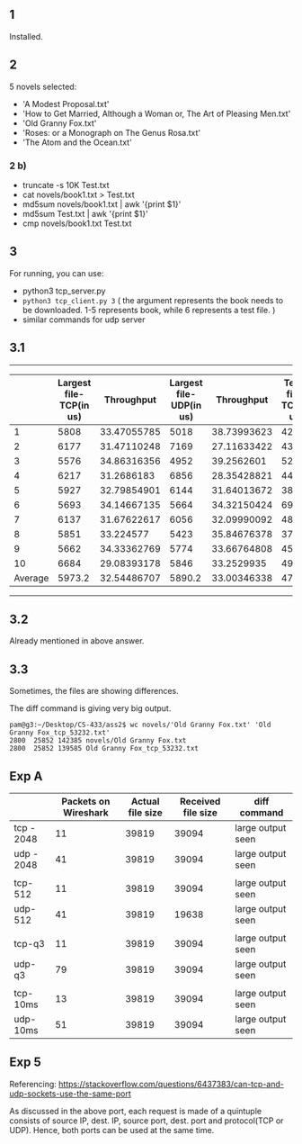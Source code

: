 ## 1

Installed.

## 2

5 novels selected:

- 'A Modest Proposal.txt'
- 'How to Get Married, Although a Woman or, The Art of Pleasing Men.txt'
- 'Old Granny Fox.txt'
- 'Roses: or a Monograph on The Genus Rosa.txt'
- 'The Atom and the Ocean.txt'

### 2 b)

- truncate -s 10K Test.txt
- cat novels/book1.txt > Test.txt
- md5sum novels/book1.txt | awk '{print $1}'
- md5sum Test.txt | awk '{print $1}'
- cmp novels/book1.txt Test.txt

## 3

For running, you can use:

- python3 tcp_server.py
- `python3 tcp_client.py 3` ( the argument represents the book needs to be downloaded. 1-5 represents book, while 6 represents a test file. )
- similar commands for udp server

## 3.1

---

|         | Largest file-TCP(in us) | Throughput  | Largest file-UDP(in us) | Throughput  | Test-file-TCP(in us) | Throughput  | Test-file-UDP(in us) | Throughput  |
| ------- | ----------------------- | ----------- | ----------------------- | ----------- | -------------------- | ----------- | -------------------- | ----------- |
| 1       | 5808                    | 33.47055785 | 5018                    | 38.73993623 | 423                  | 24.20803783 | 587                  | 17.44463373 |
| 2       | 6177                    | 31.47110248 | 7169                    | 27.11633422 | 432                  | 23.7037037  | 448                  | 22.85714286 |
| 3       | 5576                    | 34.86316356 | 4952                    | 39.2562601  | 526                  | 19.46768061 | 535                  | 19.14018692 |
| 4       | 6217                    | 31.2686183  | 6856                    | 28.35428821 | 449                  | 22.80623608 | 547                  | 18.7202925  |
| 5       | 5927                    | 32.79854901 | 6144                    | 31.64013672 | 386                  | 26.52849741 | 480                  | 21.33333333 |
| 6       | 5693                    | 34.14667135 | 5664                    | 34.32150424 | 696                  | 14.71264368 | 428                  | 23.92523364 |
| 7       | 6137                    | 31.67622617 | 6056                    | 32.09990092 | 486                  | 21.06995885 | 586                  | 17.47440273 |
| 8       | 5851                    | 33.224577   | 5423                    | 35.84676378 | 377                  | 27.16180371 | 450                  | 22.75555556 |
| 9       | 5662                    | 34.33362769 | 5774                    | 33.66764808 | 453                  | 22.60485651 | 472                  | 21.69491525 |
| 10      | 6684                    | 29.08393178 | 5846                    | 33.2529935  | 491                  | 20.85539715 | 459                  | 22.30936819 |
| Average | 5973.2                  | 32.54486707 | 5890.2                  | 33.00346338 | 471.9                | 21.69951261 | 499.2                | 20.51282051 |

---

## 3.2

Already mentioned in above answer.

## 3.3

Sometimes, the files are showing differences.

The diff command is giving very big output.

```
pam@g3:~/Desktop/CS-433/ass2$ wc novels/'Old Granny Fox.txt' 'Old Granny Fox_tcp_53232.txt'
2800  25852 142385 novels/Old Granny Fox.txt
2800  25852 139585 Old Granny Fox_tcp_53232.txt
```

## Exp A

|            | Packets on Wireshark | Actual file size | Received file size | diff command      |
| ---------- | -------------------- | ---------------- | ------------------ | ----------------- |
| tcp - 2048 | 11                   | 39819            | 39094              | large output seen |
| udp - 2048 | 41                   | 39819            | 39094              | large output seen |
|            |                      |                  |                    |                   |
| tcp-512    | 11                   | 39819            | 39094              | large output seen |
| udp-512    | 41                   | 39819            | 19638              | large output seen |
|            |                      |                  |                    |                   |
| tcp-q3     | 11                   | 39819            | 39094              | large output seen |
| udp-q3     | 79                   | 39819            | 39094              | large output seen |
|            |                      |                  |                    |                   |
| tcp-10ms   | 13                   | 39819            | 39094              | large output seen |
| udp-10ms   | 51                   | 39819            | 39094              | large output seen |

## Exp 5

Referencing: https://stackoverflow.com/questions/6437383/can-tcp-and-udp-sockets-use-the-same-port

As discussed in the above port, each request is made of a quintuple consists of source IP, dest. IP, source port, dest. port and protocol(TCP or UDP). Hence, both ports can be used at the same time.
